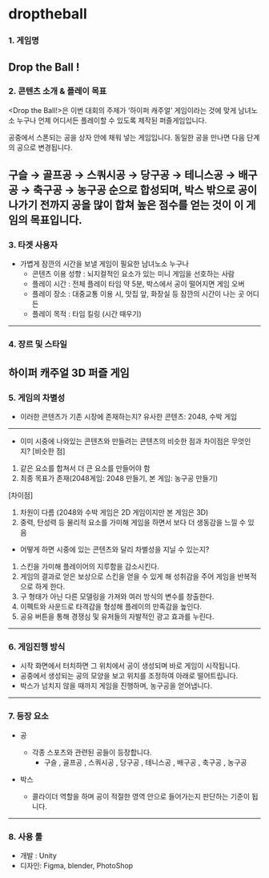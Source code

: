 # droptheball

### 1. 게임명


**Drop the Ball !** 
---

### 2. 콘텐츠 소개 & 플레이 목표

<Drop the Ball!>은 이번 대회의 주제가 ‘하이퍼 캐주얼’ 게임이라는 것에 맞게 남녀노소 누구나 언제 어디서든 플레이할 수 있도록 제작된 퍼즐게임입니다. 

공중에서 스폰되는 공을 상자 안에 채워 넣는 게임입니다. 동일한 공을 만나면 다음 단계의 공으로 변경됩니다. 

구슬 → 골프공 → 스쿼시공 → 당구공 → 테니스공 → 배구공 → 축구공 → 농구공 순으로 합성되며, 박스 밖으로 공이 나가기 전까지 공을 많이 합쳐 높은 점수를 얻는 것이 이 게임의 목표입니다.
---
### 3. 타겟 사용자

- 가볍게 잠깐의 시간을 보낼 게임이 필요한 남녀노소 누구나
    - 콘텐츠 이용 성향 : 뇌지컬적인 요소가 있는 미니 게임을 선호하는 사람
    - 플레이 시간 : 전체 플레이 타임 약 5분, 박스에서 공이 떨어지면 게임 오버
    - 플레이 장소 :  대중교통 이용 시, 맛집 앞, 화장실 등 잠깐의 시간이 나는 곳  어디든
    - 플레이 목적 : 타임 킬링 (시간 때우기)
---
### 4.  장르 및 스타일

하이퍼 캐주얼 3D 퍼즐 게임
---
### 5. 게임의 차별성

- 이러한 콘텐츠가 기존 시장에 존재하는지?
유사한 콘텐츠: 2048, 수박 게임
****
- 이미 시중에 나와있는 콘텐츠와 만들려는 콘텐츠의 비슷한 점과 차이점은 무엇인지?
[비슷한 점]
1. 같은 요소를 합쳐서 더 큰 요소를 만들어야 함
2. 최종 목표가 존재(2048게임: 2048 만들기, 본 게임: 농구공 만들기)

 
[차이점]

1. 차원이 다름 (2048와 수박 게임은 2D 게임이지만 본 게임은 3D)
2. 중력, 탄성력 등 물리적 요소를 가미해 게임을 하면서 보다 더 생동감을 느낄 수 있음

 
- 어떻게 하면 시중에 있는 콘텐츠와 달리 차별성을 지닐 수 있는지?
1. 스킨을 가미해 플레이어의 지루함을 감소시킨다.
2. 게임의 결과로 얻은 보상으로 스킨을 얻을 수 있게 해 성취감을 주어 게임을 반복적으로 하게 한다.
3. 구 형태가 아닌 다른 모델링을 가져와 여러 방식의 변수를 창출한다.
4. 이펙트와 사운드로 타격감을 형성해 플레이의 만족감을 높인다.
5. 공유 버튼을 통해 경쟁심 및 유저들의 자발적인 광고 효과를 누린다.
---
### 6. 게임진행 방식


- 시작 화면에서 터치하면 그 위치에서 공이 생성되며 바로 게임이 시작됩니다.
- 공중에서 생성되는 공의 모양을 보고 위치를 조정하여 아래로 떨어트립니다.
- 박스가 넘치지 않을 때까지 게임을 진행하며, 농구공을 얻어냅니다.
---
### 7. 등장 요소

- 공
    - 각종 스포츠와 관련된 공들이 등장합니다.
        - 구슬 , 골프공 , 스쿼시공 , 당구공 , 테니스공 , 배구공 , 축구공 , 농구공

- 박스
    - 콜라이더 역할을 하며 공이 적절한 영역 안으로 들어가는지 판단하는 기준이 됩니다.
    
---
### 8. 사용 툴


- 개발 : Unity
- 디자인: Figma, blender, PhotoShop
